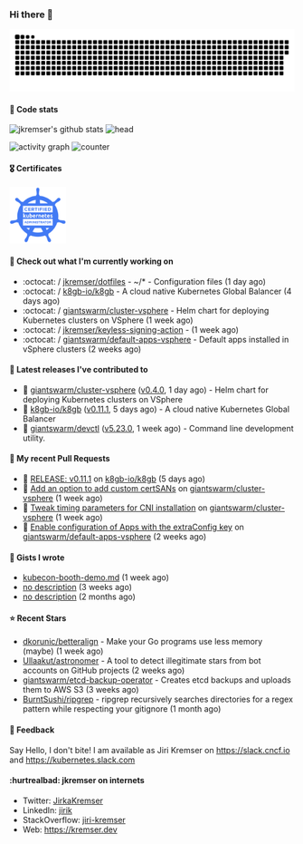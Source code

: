 ### Hi there 👋

![GitHub Snake](github-snake-dark.svg)

#### 📱 Code stats

![jkremser's github stats](https://github-readme-stats.vercel.app/api?username=jkremser&count_private=true&show_icons=true&hide_border=false&theme=tokyonight&title_color=5bcdec&bg_color=0d1117&border_radius=false) ![head](https://user-images.githubusercontent.com/535866/175570014-71166aaa-95f7-4a4f-869c-93a16481de4e.jpeg)


![activity graph](https://activity-graph.herokuapp.com/graph?username=jkremser&theme=react-dark)
![counter](https://komarev.com/ghpvc/?username=jkremser&color=5bcdec&style=for-the-badge)

#### 🎖 Certificates
<p align="left"><a href="https://www.credly.com/badges/8ca716d9-fa9b-42e6-b4a1-ad043baf5396/public_url">
<img src="https://raw.githubusercontent.com/cncf/artwork/master/other/cka/color/kubernetes-cka-color.png" alt="https://www.credly.com/badges/8ca716d9-fa9b-42e6-b4a1-ad043baf5396/public_url" width="100" height="100"/> </a>
</p>

#### 👷 Check out what I'm currently working on

- :octocat: / [jkremser/dotfiles](https://github.com/jkremser/dotfiles) - ~/*  -  Configuration files (1 day ago)
- :octocat: / [k8gb-io/k8gb](https://github.com/k8gb-io/k8gb) - A cloud native Kubernetes Global Balancer (4 days ago)
- :octocat: / [giantswarm/cluster-vsphere](https://github.com/giantswarm/cluster-vsphere) - Helm chart for deploying Kubernetes clusters on VSphere (1 week ago)
- :octocat: / [jkremser/keyless-signing-action](https://github.com/jkremser/keyless-signing-action) -  (1 week ago)
- :octocat: / [giantswarm/default-apps-vsphere](https://github.com/giantswarm/default-apps-vsphere) - Default apps installed in vSphere clusters (2 weeks ago)

#### 🔭 Latest releases I've contributed to

- 🎉 [giantswarm/cluster-vsphere](https://github.com/giantswarm/cluster-vsphere) ([v0.4.0](https://github.com/giantswarm/cluster-vsphere/releases/tag/v0.4.0), 1 day ago) - Helm chart for deploying Kubernetes clusters on VSphere
- 🎉 [k8gb-io/k8gb](https://github.com/k8gb-io/k8gb) ([v0.11.1](https://github.com/k8gb-io/k8gb/releases/tag/v0.11.1), 5 days ago) - A cloud native Kubernetes Global Balancer
- 🎉 [giantswarm/devctl](https://github.com/giantswarm/devctl) ([v5.23.0](https://github.com/giantswarm/devctl/releases/tag/v5.23.0), 1 week ago) - Command line development utility.

#### 🔨 My recent Pull Requests

- 💪 [RELEASE: v0.11.1](https://github.com/k8gb-io/k8gb/pull/1146) on [k8gb-io/k8gb](https://github.com/k8gb-io/k8gb) (5 days ago)
- 💪 [Add an option to add custom certSANs](https://github.com/giantswarm/cluster-vsphere/pull/50) on [giantswarm/cluster-vsphere](https://github.com/giantswarm/cluster-vsphere) (1 week ago)
- 💪 [Tweak timing parameters for CNI installation](https://github.com/giantswarm/cluster-vsphere/pull/49) on [giantswarm/cluster-vsphere](https://github.com/giantswarm/cluster-vsphere) (1 week ago)
- 💪 [Enable configuration of Apps with the extraConfig key](https://github.com/giantswarm/default-apps-vsphere/pull/70) on [giantswarm/default-apps-vsphere](https://github.com/giantswarm/default-apps-vsphere) (2 weeks ago)

#### 📓 Gists I wrote

- [kubecon-booth-demo.md](https://gist.github.com/8ec12c94e4ff2fc8aa0ee0754363a035) (1 week ago)
- [no description](https://gist.github.com/7fb07237a9c75a81cb03dd87ee181b13) (3 weeks ago)
- [no description](https://gist.github.com/c834be2ff7cbebd56b58adc4da237289) (2 months ago)

#### ⭐ Recent Stars

- [dkorunic/betteralign](https://github.com/dkorunic/betteralign) - Make your Go programs use less memory (maybe) (1 week ago)
- [Ullaakut/astronomer](https://github.com/Ullaakut/astronomer) - A tool to detect illegitimate stars from bot accounts on GitHub projects (2 weeks ago)
- [giantswarm/etcd-backup-operator](https://github.com/giantswarm/etcd-backup-operator) - Creates etcd backups and uploads them to AWS S3 (3 weeks ago)
- [BurntSushi/ripgrep](https://github.com/BurntSushi/ripgrep) - ripgrep recursively searches directories for a regex pattern while respecting your gitignore (1 month ago)

#### 💬 Feedback

Say Hello, I don't bite! I am available as Jiri Kremser on https://slack.cncf.io and https://kubernetes.slack.com


#### :hurtrealbad: jkremser on internets

- Twitter: <a href="https://twitter.com/JirkaKremser">JirkaKremser</a>
- LinkedIn: <a href="https://www.linkedin.com/in/jirik/">jirik</a>
- StackOverflow: <a href="https://stackoverflow.com/users/1594980/jiri-kremser">jiri-kremser</a>
- Web: https://kremser.dev